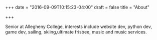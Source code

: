 +++
date = "2016-09-09T10:15:23-04:00"
draft = false
title = "About"

+++

Senior at Allegheny College, interests include website dev, python dev, game dev,
sailing, skiing,ultimate frisbee, music and music services.   
